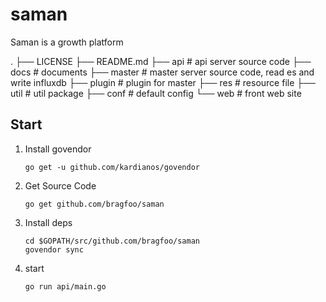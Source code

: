 # saman
Saman is a growth platform

.
├── LICENSE
├── README.md
├── api         # api server source code
├── docs        # documents
├── master      # master server source code, read es and write influxdb
├── plugin      # plugin for master
├── res         # resource file
├── util        # util package
├── conf        # default config
└── web         # front web site

## Start

1. Install govendor

    ```shell
    go get -u github.com/kardianos/govendor 
    ```
2. Get Source Code

    ```shell
    go get github.com/bragfoo/saman
    ```

3. Install deps

    ```shell
    cd $GOPATH/src/github.com/bragfoo/saman
    govendor sync
    ```

4. start

    ```shell
    go run api/main.go
    ```


